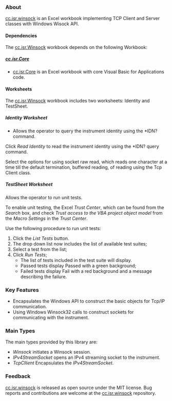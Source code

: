 ### About

[cc.isr.winsock] is an Excel workbook implementing TCP Client and Server classes with Windows Wisock API.

#### Dependencies

The [cc.isr.Winsock] workbook depends on the following Workbook:

##### [cc.isr.Core]

* [cc.isr.Core] is an Excel workbook with core Visual Basic for Applications code.

#### Worksheets

The [cc.isr.Winsock] workbook includes two worksheets: Identity and TestSheet.

##### Identity Worksheet

* Allows the operator to query the instrument identity using the *IDN? command.

Click _Read Identity_ to read the instrument identity using the *IDN? query command.

Select the options for using socket raw read, which reads one character at a time till the default termination, buffered reading, of reading using the Tcp Client class.

##### TestSheet Worksheet

Allows the operator to run unit tests.

To enable unit testing, the Excel _Trust Center_, which can be found from the _Search_ box, and check _Trust access to the VBA project object model_ from the _Macro Settings_ in the _Trust Center_.  

Use the following procedure to run unit tests:
1) Click the _List Tests_ button.
2) The drop down list now includes the list of available test suites;
3) Select a test from the list;
4) Click _Run Tests_;
	* The list of tests included in the test suite will display.
	* Passed tests display Passed with a green background;
	* Failed tests display Fail with a red background and a message describing the failure.

### Key Features

* Encapsulates the Windows API to construct the basic objects for Tcp/IP communication.
* Using Windows Winsock32 calls to construct sockets for communicating with the instrument.

### Main Types

The main types provided by this library are:

* _Winsock_ initiates a Winsock session.
* _IPv4StreamSocket_ opens an IPv4 streaming socket to the instrument.
* _TcpCllient_ Encapsulates the _IPv4StreamSocket_.

### Feedback

[cc.isr.winsock] is released as open source under the MIT license.
Bug reports and contributions are welcome at the [cc.isr.winsock] repository.

[cc.isr.winsock]: https://github.com/ATECoder/vba.iot.tcp/src/winsock
[cc.isr.Core]: https://github.com/ATECoder/vba.iot.tcp/src/core
